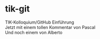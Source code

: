# tik-git
TIK-Kolloquium/GitHub Einführung  
Jetzt mit einem tollen Kommentar von Pascal  
Und noch einem von Alberto
